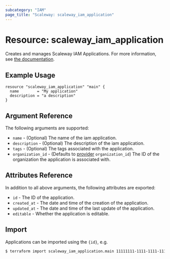 ```yaml
---
subcategory: "IAM"
page_title: "Scaleway: scaleway_iam_application"
---
```


# Resource: scaleway_iam_application

Creates and manages Scaleway IAM Applications. For more information, see [the documentation](https://developers.scaleway.com/en/products/iam/api/v1alpha1/#applications-83ce5e).

## Example Usage

```hcl
resource "scaleway_iam_application" "main" {
  name        = "My application"
  description = "a description"
}
```

## Argument Reference

The following arguments are supported:

- `name` - (Optional) The name of the iam application.
- `description` - (Optional) The description of the iam application.
- `tags` - (Optional) The tags associated with the application.
- `organization_id` - (Defaults to [provider](../index.md#organization_d) `organization_id`) The ID of the organization the application is associated with.

## Attributes Reference

In addition to all above arguments, the following attributes are exported:

- `id` - The ID of the application.
- `created_at` - The date and time of the creation of the application.
- `updated_at` - The date and time of the last update of the application.
- `editable` - Whether the application is editable.

## Import

Applications can be imported using the `{id}`, e.g.

```bash
$ terraform import scaleway_iam_application.main 11111111-1111-1111-1111-111111111111
```
